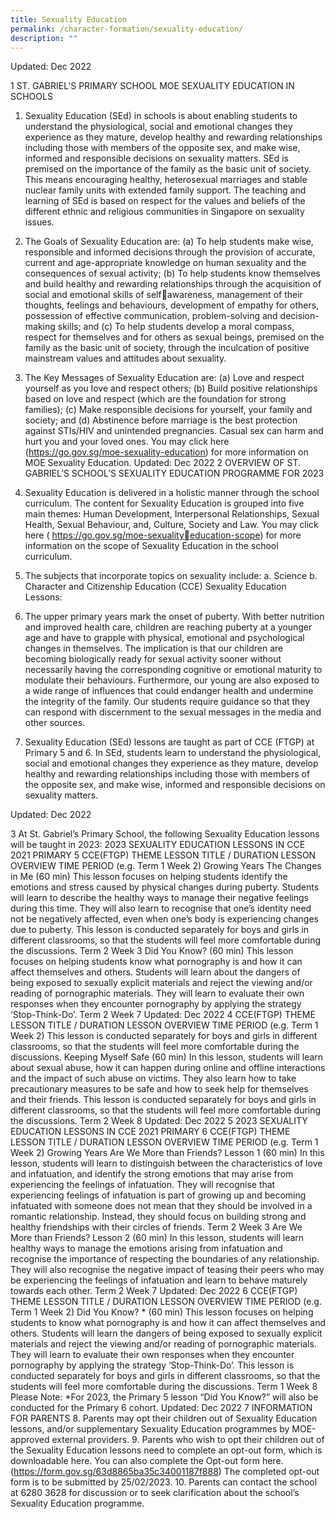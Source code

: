 ```yaml
---
title: Sexuality Education
permalink: /character-formation/sexuality-education/
description: ""
---
```

Updated: Dec 2022 

1 ST. GABRIEL’S PRIMARY SCHOOL MOE SEXUALITY EDUCATION IN SCHOOLS 

1. Sexuality Education (SEd) in schools is about enabling students to understand the physiological, social and emotional changes they experience as they mature, develop healthy and rewarding relationships including those with members of the opposite sex, and make wise, informed and responsible decisions on sexuality matters. SEd is premised on the importance of the family as the basic unit of society. This means encouraging healthy, heterosexual marriages and stable nuclear family units with extended family support. The teaching and learning of SEd is based on respect for the values and beliefs of the different ethnic and religious communities in Singapore on sexuality issues. 

2. The Goals of Sexuality Education are: 
(a) To help students make wise, responsible and informed decisions through the provision of accurate, current and age-appropriate knowledge on human sexuality and the consequences of sexual activity; 
(b) To help students know themselves and build healthy and rewarding relationships through the acquisition of social and emotional skills of selfawareness, management of their thoughts, feelings and behaviours, development of empathy for others, possession of effective communication, problem-solving and decision-making skills; and 
(c) To help students develop a moral compass, respect for themselves and for others as sexual beings, premised on the family as the basic unit of society, through the inculcation of positive mainstream values and attitudes about sexuality. 

3. The Key Messages of Sexuality Education are: (a) Love and respect yourself as you love and respect others; (b) Build positive relationships based on love and respect (which are the foundation for strong families); (c) Make responsible decisions for yourself, your family and society; and (d) Abstinence before marriage is the best protection against STIs/HIV and unintended pregnancies. Casual sex can harm and hurt you and your loved ones. You may click here (https://go.gov.sg/moe-sexuality-education) for more information on MOE Sexuality Education. Updated: Dec 2022 2 OVERVIEW OF ST. GABRIEL’S SCHOOL’S SEXUALITY EDUCATION PROGRAMME FOR 2023 

4. Sexuality Education is delivered in a holistic manner through the school curriculum. The content for Sexuality Education is grouped into five main themes: Human Development, Interpersonal Relationships, Sexual Health, Sexual Behaviour, and, Culture, Society and Law. You may click here ( https://go.gov.sg/moe-sexualityeducation-scope) for more information on the scope of Sexuality Education in the school curriculum. 

5. The subjects that incorporate topics on sexuality include: a. Science b. Character and Citizenship Education (CCE) Sexuality Education Lessons: 

6. The upper primary years mark the onset of puberty. With better nutrition and improved health care, children are reaching puberty at a younger age and have to grapple with physical, emotional and psychological changes in themselves. The implication is that our children are becoming biologically ready for sexual activity sooner without necessarily having the corresponding cognitive or emotional maturity to modulate their behaviours. Furthermore, our young are also exposed to a wide range of influences that could endanger health and undermine the integrity of the family. Our students require guidance so that they can respond with discernment to the sexual messages in the media and other sources. 

7. Sexuality Education (SEd) lessons are taught as part of CCE (FTGP) at Primary 5 and 6. In SEd, students learn to understand the physiological, social and emotional changes they experience as they mature, develop healthy and rewarding relationships including those with members of the opposite sex, and make wise, informed and responsible decisions on sexuality matters. 

Updated: Dec 2022 

3 At St. Gabriel’s Primary School, the following Sexuality Education lessons will be taught in 2023: 2023 SEXUALITY EDUCATION LESSONS IN CCE 2021 PRIMARY 5 CCE(FTGP) THEME LESSON TITLE / DURATION LESSON OVERVIEW TIME PERIOD (e.g. Term 1 Week 2) Growing Years The Changes in Me (60 min) This lesson focuses on helping students identify the emotions and stress caused by physical changes during puberty. Students will learn to describe the healthy ways to manage their negative feelings during this time. They will also learn to recognise that one’s identity need not be negatively affected, even when one’s body is experiencing changes due to puberty. This lesson is conducted separately for boys and girls in different classrooms, so that the students will feel more comfortable during the discussions. Term 2 Week 3 Did You Know? (60 min) This lesson focuses on helping students know what pornography is and how it can affect themselves and others. Students will learn about the dangers of being exposed to sexually explicit materials and reject the viewing and/or reading of pornographic materials. They will learn to evaluate their own responses when they encounter pornography by applying the strategy ‘Stop-Think-Do’. Term 2 Week 7 Updated: Dec 2022 4 CCE(FTGP) THEME LESSON TITLE / DURATION LESSON OVERVIEW TIME PERIOD (e.g. Term 1 Week 2) This lesson is conducted separately for boys and girls in different classrooms, so that the students will feel more comfortable during the discussions. Keeping Myself Safe (60 min) In this lesson, students will learn about sexual abuse, how it can happen during online and offline interactions and the impact of such abuse on victims. They also learn how to take precautionary measures to be safe and how to seek help for themselves and their friends. This lesson is conducted separately for boys and girls in different classrooms, so that the students will feel more comfortable during the discussions. Term 2 Week 8 Updated: Dec 2022 5 2023 SEXUALITY EDUCATION LESSONS IN CCE 2021 PRIMARY 6 CCE(FTGP) THEME LESSON TITLE / DURATION LESSON OVERVIEW TIME PERIOD (e.g. Term 1 Week 2) Growing Years Are We More than Friends? Lesson 1 (60 min) In this lesson, students will learn to distinguish between the characteristics of love and infatuation, and identify the strong emotions that may arise from experiencing the feelings of infatuation. They will recognise that experiencing feelings of infatuation is part of growing up and becoming infatuated with someone does not mean that they should be involved in a romantic relationship. Instead, they should focus on building strong and healthy friendships with their circles of friends. Term 2 Week 3 Are We More than Friends? Lesson 2 (60 min) In this lesson, students will learn healthy ways to manage the emotions arising from infatuation and recognise the importance of respecting the boundaries of any relationship. They will also recognise the negative impact of teasing their peers who may be experiencing the feelings of infatuation and learn to behave maturely towards each other. Term 2 Week 7 Updated: Dec 2022 6 CCE(FTGP) THEME LESSON TITLE / DURATION LESSON OVERVIEW TIME PERIOD (e.g. Term 1 Week 2) Did You Know? \* (60 min) This lesson focuses on helping students to know what pornography is and how it can affect themselves and others. Students will learn the dangers of being exposed to sexually explicit materials and reject the viewing and/or reading of pornographic materials. They will learn to evaluate their own responses when they encounter pornography by applying the strategy ‘Stop-Think-Do’. This lesson is conducted separately for boys and girls in different classrooms, so that the students will feel more comfortable during the discussions. Term 1 Week 8 Please Note: \*For 2023, the Primary 5 lesson “Did You Know?” will also be conducted for the Primary 6 cohort. Updated: Dec 2022 7 INFORMATION FOR PARENTS 8. Parents may opt their children out of Sexuality Education lessons, and/or supplementary Sexuality Education programmes by MOE-approved external providers. 9. Parents who wish to opt their children out of the Sexuality Education lessons need to complete an opt-out form, which is downloadable here. You can also complete the Opt-out form here. (https://form.gov.sg/63d8865ba35c34001187f888) The completed opt-out form is to be submitted by 25/02/2023. 10. Parents can contact the school at 6280 3628 for discussion or to seek clarification about the school’s Sexuality Education programme.